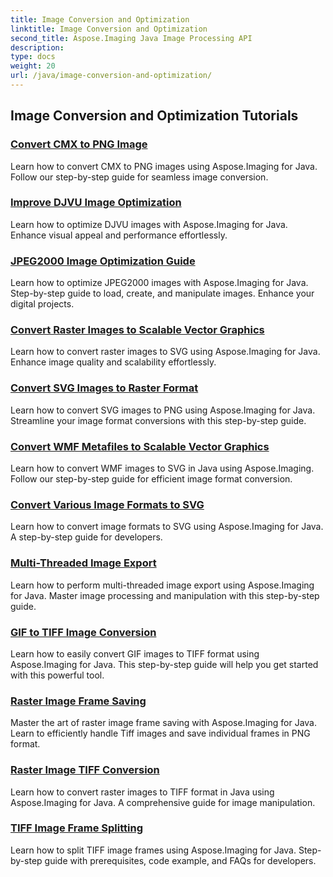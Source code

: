 ```yaml
---
title: Image Conversion and Optimization
linktitle: Image Conversion and Optimization
second_title: Aspose.Imaging Java Image Processing API
description: 
type: docs
weight: 20
url: /java/image-conversion-and-optimization/
---
```


## Image Conversion and Optimization Tutorials
### [Convert CMX to PNG Image](./convert-cmx-to-png-image.html/)
Learn how to convert CMX to PNG images using Aspose.Imaging for Java. Follow our step-by-step guide for seamless image conversion.
### [Improve DJVU Image Optimization](./improve-djvu-image-optimization.html/)
Learn how to optimize DJVU images with Aspose.Imaging for Java. Enhance visual appeal and performance effortlessly.
### [JPEG2000 Image Optimization Guide](./jpeg2000-image-optimization-guide.html/)
Learn how to optimize JPEG2000 images with Aspose.Imaging for Java. Step-by-step guide to load, create, and manipulate images. Enhance your digital projects.
### [Convert Raster Images to Scalable Vector Graphics](./convert-raster-images-to-scalable-vector-graphics.html/)
Learn how to convert raster images to SVG using Aspose.Imaging for Java. Enhance image quality and scalability effortlessly.
### [Convert SVG Images to Raster Format](./convert-svg-images-to-raster-format.html/)
Learn how to convert SVG images to PNG using Aspose.Imaging for Java. Streamline your image format conversions with this step-by-step guide.
### [Convert WMF Metafiles to Scalable Vector Graphics](./convert-wmf-metafiles-to-scalable-vector-graphics.html/)
Learn how to convert WMF images to SVG in Java using Aspose.Imaging. Follow our step-by-step guide for efficient image format conversion.
### [Convert Various Image Formats to SVG](./convert-various-image-formats-to-svg.html/)
Learn how to convert image formats to SVG using Aspose.Imaging for Java. A step-by-step guide for developers.
### [Multi-Threaded Image Export](./multi-threaded-image-export.html/)
Learn how to perform multi-threaded image export using Aspose.Imaging for Java. Master image processing and manipulation with this step-by-step guide.
### [GIF to TIFF Image Conversion](./gif-to-tiff-image-conversion.html/)
Learn how to easily convert GIF images to TIFF format using Aspose.Imaging for Java. This step-by-step guide will help you get started with this powerful tool.
### [Raster Image Frame Saving](./raster-image-frame-saving.html/)
Master the art of raster image frame saving with Aspose.Imaging for Java. Learn to efficiently handle Tiff images and save individual frames in PNG format.
### [Raster Image TIFF Conversion](./raster-image-tiff-conversion.html/)
Learn how to convert raster images to TIFF format in Java using Aspose.Imaging for Java. A comprehensive guide for image manipulation.
### [TIFF Image Frame Splitting](./tiff-image-frame-splitting.html/)
Learn how to split TIFF image frames using Aspose.Imaging for Java. Step-by-step guide with prerequisites, code example, and FAQs for developers.